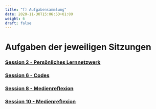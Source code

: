 ```yaml
---
title: "f) Aufgabensammlung"
date: 2020-11-30T15:06:53+01:00
weight: 6
draft: false
---
```


<!-- Kurzverlinkung wie bei 6 möglich !-->

# Aufgaben der jeweiligen Sitzungen


### [Session 2 - Persönliches Lernnetzwerk](https://lehrerbildung.github.io/4_die_sitzungen/f_aufgaben/session2_aufgaben_h5p/)
### [Session 6 - Codes](session6_aufgaben_h5p/)
### [Session 8 - Medienreflexion](session8_aufgaben_h5p/)
### [Session 10 - Medienreflexion](session10_aufgaben_h5p/)
